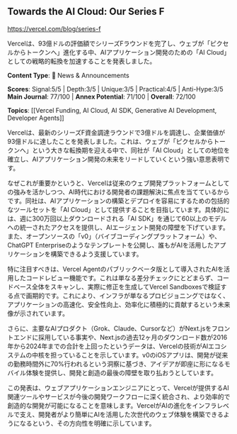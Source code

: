 ## Towards the AI Cloud: Our Series F

https://vercel.com/blog/series-f

Vercelは、93億ドルの評価額でシリーズFラウンドを完了し、ウェブが「ピクセルからトークンへ」進化する中、AIアプリケーション開発のための「AI Cloud」としての戦略的転換を加速することを発表しました。

**Content Type**: 📰 News & Announcements

**Scores**: Signal:5/5 | Depth:3/5 | Unique:3/5 | Practical:4/5 | Anti-Hype:3/5
**Main Journal**: 77/100 | **Annex Potential**: 71/100 | **Overall**: 72/100

**Topics**: [[Vercel Funding, AI Cloud, AI SDK, Generative AI Development, Developer Agents]]

Vercelは、最新のシリーズF資金調達ラウンドで3億ドルを調達し、企業価値が93億ドルに達したことを発表しました。これは、ウェブが「ピクセルからトークンへ」という大きな転換期を迎える中で、同社が「AI Cloud」としての地位を確立し、AIアプリケーション開発の未来をリードしていくという強い意思表明です。

なぜこれが重要かというと、Vercelは従来のウェブ開発プラットフォームとしての強みを活かしつつ、AI時代における開発者の課題解決に焦点を当てているからです。同社は、AIアプリケーションの構築とデプロイを容易にするための包括的なツールセットを「AI Cloud」として提供することを目指しています。具体的には、週に300万回以上ダウンロードされる「AI SDK」を通じて60以上のモデルへの統一されたアクセスを提供し、AIエージェント開発の障壁を下げています。また、オープンソースの「v0」（バイブコーディングプラットフォーム）や、ChatGPT Enterpriseのようなテンプレートを公開し、誰もがAIを活用したアプリケーションを構築できるよう支援しています。

特に注目すべきは、Vercel Agentのパブリックベータ版として導入されたAIを活用したコードレビュー機能です。これは単なる差分チェックにとどまらず、コードベース全体をスキャンし、実際に修正を生成してVercel Sandboxesで検証する点で画期的です。これにより、インフラが単なるプロビジョニングではなく、アプリケーションの高速化、安全性向上、効率化に積極的に貢献するという未来像が示されています。

さらに、主要なAIプロダクト（Grok、Claude、Cursorなど）がNext.jsをフロントエンドに採用している事実や、Next.jsの過去12ヶ月のダウンロード数が2016年から2024年までの合計を上回ったというデータは、Vercelの技術がAIエコシステムの中核を担っていることを示しています。v0のiOSアプリは、開発が従来の勤務時間外に70%行われるという洞察に基づき、アイデアが即座に形になるモバイル体験を提供し、開発と創造の最後の障壁を取り払おうとしています。

この発表は、ウェブアプリケーションエンジニアにとって、Vercelが提供するAI関連ツールやサービスが今後の開発ワークフローに深く統合され、より効率的で創造的な開発が可能になることを意味します。VercelがAIの進化をインフラレベルで支え、開発者がより簡単にAIを活用した次世代のウェブ体験を構築できるようになるという、その方向性を明確に示しています。